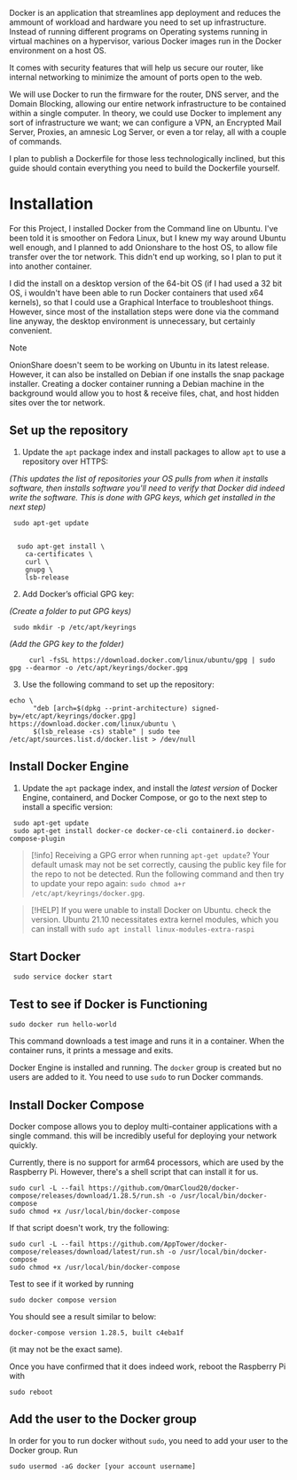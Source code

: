 Docker is an application that streamlines app deployment and reduces the ammount of workload and hardware you need to set up infrastructure. Instead of running different programs on Operating systems running in virtual machines on a hypervisor, various Docker images run in the Docker environment on a host OS.

It comes with security features that will help us secure our router, like internal networking to minimize the amount of ports open to the web.

We will use Docker to run the firmware for the router, DNS server, and the Domain Blocking, allowing our entire network infrastructure to be contained within a single computer. In theory, we could use Docker to implement any sort of infrastructure we want; we can configure a VPN, an Encrypted Mail Server, Proxies, an amnesic Log Server, or even a tor relay, all with a couple of commands.

I plan to publish a Dockerfile for those less technologically inclined, but this guide should contain everything you need to build the Dockerfile yourself.

# Installation
For this Project, I installed Docker from the Command line on Ubuntu. I've been told it is smoother on Fedora Linux, but I knew my way around Ubuntu well enough, and I planned to add Onionshare to the host OS, to allow file transfer over the tor network. This didn't end up working, so I plan to put it into another container.

I did the install on a desktop version of the 64-bit OS (if I had used a 32 bit OS, i wouldn't have been able to run Docker containers that used x64 kernels), so that I could use a Graphical Interface to troubleshoot things. However, since most of the installation steps were done via the command line anyway, the desktop environment is unnecessary, but certainly convenient.

>[!NOTE]
>OnionShare doesn't seem to be working on Ubuntu in its latest release. However, it can also be installed on Debian if one installs the snap package installer. Creating a docker container running a Debian machine in the background would allow you to host & receive files, chat, and host hidden sites over the tor network.
## Set up the repository

1.  Update the `apt` package index and install packages to allow `apt` to use a repository over HTTPS:

*(This updates the list of repositories your OS pulls from when it installs software, then installs software you'll need to verify that Docker did indeed write the software. This is done with GPG keys, which get installed in the next step)*
```
 sudo apt-get update


  sudo apt-get install \
    ca-certificates \
    curl \
    gnupg \
    lsb-release
```

2.   Add Docker’s official GPG key:

*(Create a folder to put GPG keys)*
```
 sudo mkdir -p /etc/apt/keyrings
```

*(Add the GPG key to the folder)*
```COPY
     curl -fsSL https://download.docker.com/linux/ubuntu/gpg | sudo gpg --dearmor -o /etc/apt/keyrings/docker.gpg
```

3. Use the following command to set up the repository:
```COPY
echo \
      "deb [arch=$(dpkg --print-architecture) signed-by=/etc/apt/keyrings/docker.gpg] https://download.docker.com/linux/ubuntu \
      $(lsb_release -cs) stable" | sudo tee /etc/apt/sources.list.d/docker.list > /dev/null
```

## Install Docker Engine

1.  Update the `apt` package index, and install the _latest version_ of Docker Engine, containerd, and Docker Compose, or go to the next step to install a specific version:

```
 sudo apt-get update
 sudo apt-get install docker-ce docker-ce-cli containerd.io docker-compose-plugin
```

 >[!info]
 > Receiving a GPG error when running `apt-get update`?
 > Your default umask may not be set correctly, causing the public key file for the repo to not be detected. Run the following command and then try to update your repo again: `sudo chmod a+r /etc/apt/keyrings/docker.gpg`.

>[!HELP]
>If you were unable to install Docker on Ubuntu. check the version. Ubuntu 21.10 necessitates extra kernel modules, which you can install with `sudo apt install linux-modules-extra-raspi`

## Start Docker
```
 sudo service docker start
```

## Test to see if Docker is Functioning
```
sudo docker run hello-world
```
This command downloads a test image and runs it in a container. When the container runs, it prints a message and exits.

Docker Engine is installed and running. The `docker` group is created but no users are added to it. You need to use `sudo` to run Docker commands.

## Install Docker Compose
Docker compose allows you to deploy multi-container applications with a single command. this will be incredibly useful for deploying your network quickly.

Currently, there is no support for arm64 processors, which are used by the Raspberry Pi. However, there's a shell script that can install it for us.

```COPY
sudo curl -L --fail https://github.com/OmarCloud20/docker-compose/releases/download/1.28.5/run.sh -o /usr/local/bin/docker-compose
sudo chmod +x /usr/local/bin/docker-compose
```
If that script doesn't work, try the following:
```COPY
sudo curl -L --fail https://github.com/AppTower/docker-compose/releases/download/latest/run.sh -o /usr/local/bin/docker-compose
sudo chmod +x /usr/local/bin/docker-compose
```
Test to see if it worked by running
```
sudo docker compose version
```
You should see a result similar to below:
```
docker-compose version 1.28.5, built c4eba1f
```
(it may not be the exact same).

Once you have confirmed that it does indeed work, reboot the Raspberry Pi with
```
sudo reboot
```

##  Add the user to the Docker group
In order for you to run docker without `sudo`, you need to add your user to the Docker group. Run
```
sudo usermod -aG docker [your account username]
```